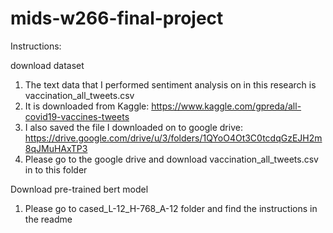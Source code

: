 # mids-w266-final-project

Instructions:

download dataset
1. The text data that I performed sentiment analysis on in this research is vaccination_all_tweets.csv
2. It is downloaded from Kaggle: https://www.kaggle.com/gpreda/all-covid19-vaccines-tweets
3. I also saved the file I downloaded on to google drive: https://drive.google.com/drive/u/3/folders/1QYoO4Ot3C0tcdqGzEJH2m8qJMuHAxTP3
4. Please go to the google drive and download vaccination_all_tweets.csv in to this folder

Download pre-trained bert model
1. Please go to cased_L-12_H-768_A-12 folder and find the instructions in the readme
